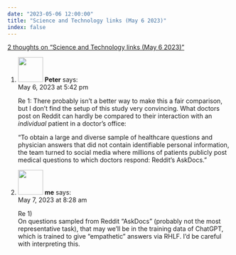 ```yaml
---
date: "2023-05-06 12:00:00"
title: "Science and Technology links (May 6 2023)"
index: false
---
```


[2 thoughts on &ldquo;Science and Technology links (May 6 2023)&rdquo;](/lemire/blog/2023/05-06-science-and-technology-links-may-6-2023)

<ol class="comment-list">
<li id="comment-651534" class="comment even thread-even depth-1">
<div class="comment-author vcard">
<img alt src="https://secure.gravatar.com/avatar/221efef5c5bbcbf88c04a431945919f6?s=56&#038;d=mm&#038;r=g" srcset="https://secure.gravatar.com/avatar/221efef5c5bbcbf88c04a431945919f6?s=112&#038;d=mm&#038;r=g 2x" class="avatar avatar-56 photo" height="56" width="56" decoding="async" /> <b class="fn">Peter</b> <span class="says">says:</span> </div>
<div class="comment-metadata"><time datetime="2023-05-06T17:42:37+00:00">May 6, 2023 at 5:42 pm</time></a> </div>
<div class="comment-content">
<p>Re 1: There probably isn&rsquo;t a better way to make this a fair comparison, but I don&rsquo;t find the setup of this study very convincing. What doctors post on Reddit can hardly be compared to their interaction with an <em>individual</em> patient in a doctor&rsquo;s office:</p>
<p>&ldquo;To obtain a large and diverse sample of healthcare questions and physician answers that did not contain identifiable personal information, the team turned to social media where millions of patients publicly post medical questions to which doctors respond: Reddit’s AskDocs.&rdquo;</p>
</div>
</li>
<li id="comment-651542" class="comment odd alt thread-odd thread-alt depth-1">
<div class="comment-author vcard">
<img alt src="https://secure.gravatar.com/avatar/b1a530f970a984d913686829dcbf9a74?s=56&#038;d=mm&#038;r=g" srcset="https://secure.gravatar.com/avatar/b1a530f970a984d913686829dcbf9a74?s=112&#038;d=mm&#038;r=g 2x" class="avatar avatar-56 photo" height="56" width="56" decoding="async" /> <b class="fn">me</b> <span class="says">says:</span> </div>
<div class="comment-metadata"><time datetime="2023-05-07T08:28:38+00:00">May 7, 2023 at 8:28 am</time></a> </div>
<div class="comment-content">
<p>Re 1)<br/>
On questions sampled from Reddit &ldquo;AskDocs&rdquo; (probably not the most representative task), that may we&rsquo;ll be in the training data of ChatGPT, which is trained to give &ldquo;empathetic&rdquo; answers via RHLF. I&rsquo;d be careful with interpreting this.</p>
</div>
</li>
</ol>
